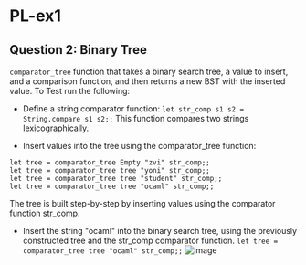# PL-ex1

## Question 2: Binary Tree
```comparator_tree``` function that takes a binary search tree, a value to insert, and a comparison function, and then returns a new BST with the inserted value.
To Test run the following:
- Define a string comparator function:
```let str_comp s1 s2 = String.compare s1 s2;;```
This function compares two strings lexicographically.

- Insert values into the tree using the comparator_tree function:
```
let tree = comparator_tree Empty "zvi" str_comp;;
let tree = comparator_tree tree "yoni" str_comp;;
let tree = comparator_tree tree "student" str_comp;;
let tree = comparator_tree tree "ocaml" str_comp;;
```
The tree is built step-by-step by inserting values using the comparator function str_comp.

- Insert the string "ocaml" into the binary search tree, using the previously constructed tree and the str_comp comparator function.
  ```let tree = comparator_tree tree "ocaml" str_comp;;```
![image](https://github.com/user-attachments/assets/147130f0-b719-4ce6-a7f8-c5c0dda1b4ba)

